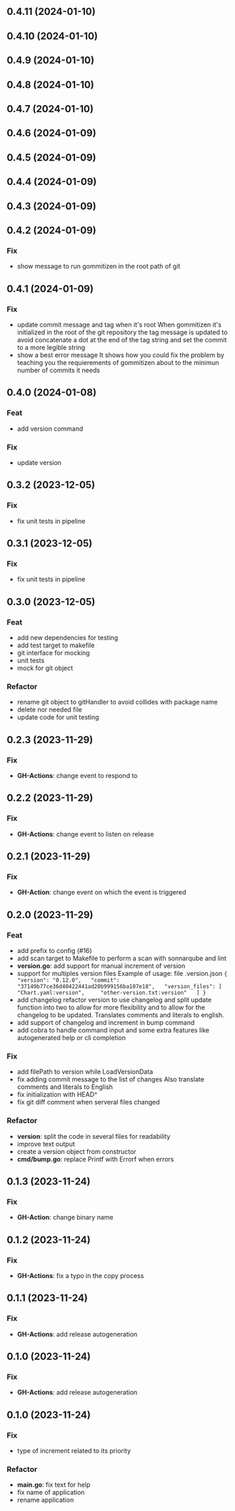 ## 0.4.11 (2024-01-10)

## 0.4.10 (2024-01-10)

## 0.4.9 (2024-01-10)

## 0.4.8 (2024-01-10)

## 0.4.7 (2024-01-10)

## 0.4.6 (2024-01-09)

## 0.4.5 (2024-01-09)

## 0.4.4 (2024-01-09)

## 0.4.3 (2024-01-09)

## 0.4.2 (2024-01-09)

### Fix

- show message to run gommitizen in the root path of git

## 0.4.1 (2024-01-09)

### Fix

- update commit message and tag when it's root When gommitizen it's initialized in the root of the git repository the tag message is updated to avoid concatenate a dot at the end of the tag string and set the commit to a more legible string
- show a best error message It shows how you could fix the problem by teaching you the requierements of gommitizen about to the minimun number of commits it needs

## 0.4.0 (2024-01-08)

### Feat

- add version command

### Fix

- update version

## 0.3.2 (2023-12-05)

### Fix

- fix unit tests in pipeline

## 0.3.1 (2023-12-05)

### Fix

- fix unit tests in pipeline

## 0.3.0 (2023-12-05)

### Feat

- add new dependencies for testing
- add test target to makefile
- git interface for mocking
- unit tests
- mock for git object

### Refactor

- rename git object to gitHandler to avoid collides with package name
- delete nor needed file
- update code for unit testing

## 0.2.3 (2023-11-29)

### Fix

- **GH-Actions**: change event to respond to

## 0.2.2 (2023-11-29)

### Fix

- **GH-Actions**: change event to listen on release

## 0.2.1 (2023-11-29)

### Fix

- **GH-Action**: change event on which the event is triggered

## 0.2.0 (2023-11-29)

### Feat

- add prefix to config (#16)
- add scan target to Makefile to perform a scan with sonnarqube and lint
- **version.go**: add support for manual increment of version
- support for multiples version files Example of usage: file .version.json ``` {   "version": "0.12.0",   "commit": "37149b77ce36d40422441ad20b999156ba107e18",   "version_files": [     "Chart.yaml:version",     "other-version.txt:version"   ] } ```
- add changelog refactor version to use changelog and split update function into two to allow for more flexibility and to allow for the changelog to be updated. Translates comments and literals to english.
- add support of changelog and increment in bump command
- add cobra to handle command input and some extra features like autogenerated help or cli completion

### Fix

- add filePath to version while LoadVersionData
- fix adding commit message to the list of changes Also translate comments and literals to English
- fix initialization with HEAD^
- fix git diff comment when serveral files changed

### Refactor

- **version**: split the code in several files for readability
- improve text output
- create a version object from constructor
- **cmd/bump.go**: replace Printf with Errorf when errors

## 0.1.3 (2023-11-24)

### Fix

- **GH-Action**: change binary name

## 0.1.2 (2023-11-24)

### Fix

- **GH-Actions**: fix a typo in the copy process

## 0.1.1 (2023-11-24)

### Fix

- **GH-Actions**: add release autogeneration

## 0.1.0 (2023-11-24)

### Fix

- **GH-Actions**: add release autogeneration

## 0.1.0 (2023-11-24)

### Fix

- type of increment related to its priority

### Refactor

- **main.go**: fix text for help
- fix name of application
- rename application
